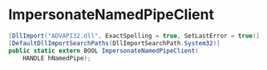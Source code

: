 # ImpersonateNamedPipeClient

```csharp
[DllImport("ADVAPI32.dll", ExactSpelling = true, SetLastError = true)]
[DefaultDllImportSearchPaths(DllImportSearchPath.System32)]
public static extern BOOL ImpersonateNamedPipeClient(
    HANDLE hNamedPipe);
```
